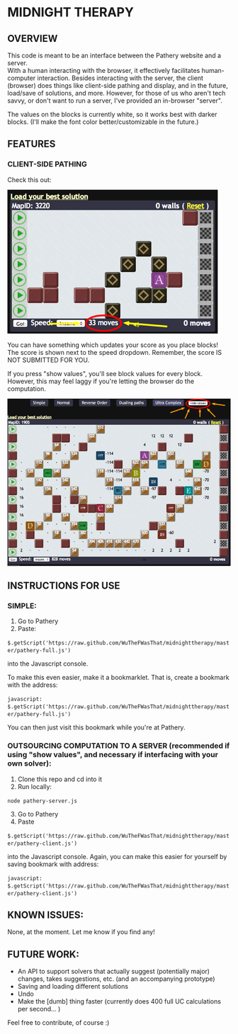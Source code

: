 # MIDNIGHT THERAPY #

## OVERVIEW ##

This code is meant to be an interface between the Pathery website and a server.  
With a human interacting with the browser, it effectively facilitates human-computer interaction.
Besides interacting with the server, the client (browser) does things like client-side pathing and display, and in the future, load/save of solutions, and more.
However, for those of us who aren't tech savvy, or don't want to run a server, I've provided an in-browser "server".

The values on the blocks is currently white, so it works best with darker blocks.  (I'll make the font color better/customizable in the future.)

## FEATURES ##

### CLIENT-SIDE PATHING ###

Check this out:

![client side pathing](images/show-values-off.png)

You can have something which updates your score as you place blocks!
The score is shown next to the speed dropdown.  Remember, the score IS NOT SUBMITTED FOR YOU.

If you press "show values", you'll see block values for every block.  
However, this may feel laggy if you're letting the browser do the computation.

![client side pathing](images/show-values-on.png)


## INSTRUCTIONS FOR USE ##


### SIMPLE: ###

1. Go to Pathery
2. Paste:

`$.getScript('https://raw.github.com/WuTheFWasThat/midnighttherapy/master/pathery-full.js')`

into the Javascript console.

To make this even easier, make it a bookmarklet.  That is, create a bookmark with the address:

`javascript: $.getScript('https://raw.github.com/WuTheFWasThat/midnighttherapy/master/pathery-full.js')`

You can then just visit this bookmark while you're at Pathery.


### OUTSOURCING COMPUTATION TO A SERVER (recommended if using "show values", and necessary if interfacing with your own solver): ###

1. Clone this repo and cd into it
2. Run locally:

`node pathery-server.js`

3. Go to Pathery
4. Paste

`$.getScript('https://raw.github.com/WuTheFWasThat/midnighttherapy/master/pathery-client.js')`

into the Javascript console.  Again, you can make this easier for yourself by saving bookmark with address:

`javascript: $.getScript('https://raw.github.com/WuTheFWasThat/midnighttherapy/master/pathery-client.js')`

## KNOWN ISSUES: ##

None, at the moment.  Let me know if you find any! 

## FUTURE WORK: ##

- An API to support solvers that actually suggest (potentially major) changes, takes suggestions, etc. (and an accompanying prototype)
- Saving and loading different solutions
- Undo
- Make the [dumb] thing faster (currently does 400 full UC calculations per second... )

Feel free to contribute, of course :)

